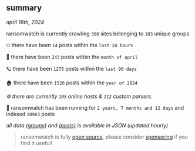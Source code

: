 
## summary
_april 18th, 2024_

ransomwatch is currently crawling `368` sites belonging to `183` unique groups

⏲ there have been `14` posts within the `last 24 hours`

🦈 there have been `243` posts within the `month of april`

🪐 there have been `1275` posts within the `last 90 days`

🏚 there have been `1526` posts within the `year of 2024`

_⚙️ there are currently `105` online hosts & `112` custom parsers._

🦕 ransomwatch has been running for `2 years, 7 months and 12 days` and indexed `10983` posts

_all data  [(groups)](http://ransomwhat.telemetry.ltd/groups) and [(posts)](http://ransomwhat.telemetry.ltd/posts) is available in JSON (updated hourly)_

> ransomwatch is fully [open source](https://github.com/joshhighet/ransomwatch#ransomwatch--). please consider [sponsoring](https://github.com/sponsors/joshhighet) if you find it useful!

